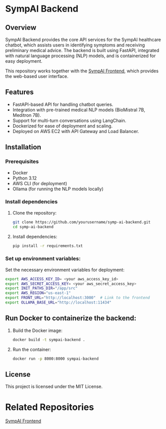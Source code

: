 
# SympAI Backend

## Overview
SympAI Backend provides the core API services for the SympAI healthcare chatbot, which assists users in identifying symptoms and receiving preliminary medical advice. The backend is built using FastAPI, integrated with natural language processing (NLP) models, and is containerized for easy deployment.

This repository works together with the [SympAI Frontend](https://github.com/MoKenawy/sympai-front), which provides the web-based user interface.

## Features
- FastAPI-based API for handling chatbot queries.
- Integration with pre-trained medical NLP models (BioMistral 7B, Meditron 7B).
- Support for multi-turn conversations using LangChain.
- Dockerized for ease of deployment and scaling.
- Deployed on AWS EC2 with API Gateway and Load Balancer.

## Installation

### Prerequisites
- Docker
- Python 3.12
- AWS CLI (for deployment)
- Ollama (for running the NLP models locally)

### Install dependencies

1. Clone the repository:
   ```bash
   git clone https://github.com/yourusername/symp-ai-backend.git
   cd symp-ai-backend
   ```
2. Install dependencies:
   ```bash
   pip install -r requirements.txt
   ```

### Set up environment variables:
Set the necessary environment variables for deployment:
   ```bash
   export AWS_ACCESS_KEY_ID= <your aws_access_key_id>
   export AWS_SECRET_ACCESS_KEY= <your aws_secret_access_key>
   export INIT_PATHS_DIR="/app/src"
   export AWS_REGION="us-east-1"
   export FRONT_URL="http://localhost:3000"  # Link to the frontend
   export OLLAMA_BASE_URL="http://localhost:11434"
   ```


## Run Docker to containerize the backend:
1. Build the Docker image:
   ```bash
   docker build -t sympai-backend .
   ```

1. Run the container:
   ```bash
   docker run -p 8000:8000 sympai-backend
   ```

## License
This project is licensed under the MIT License.

# Related Repositories
[SympAI Frontend](https://github.com/MoKenawy/sympai-front)
